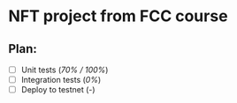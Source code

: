 # NFT project from FCC course

## Plan:

-   [ ] Unit tests (_70% / 100%_)
-   [ ] Integration tests (_0%_)
-   [ ] Deploy to testnet (-)
